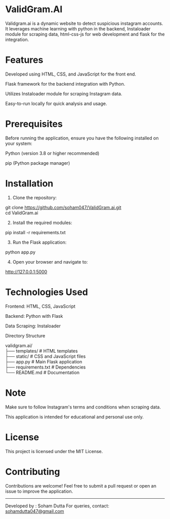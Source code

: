 # ValidGram.AI

Validgram.ai is a dynamic website to detect suspicious instagram accounts. It leverages machine learning with python in the backend, Instaloader module for scraping data, html-css-js for web development and flask for the integration.

# Features

Developed using HTML, CSS, and JavaScript for the front end.

Flask framework for the backend integration with Python.

Utilizes Instaloader module for scraping Instagram data.

Easy-to-run locally for quick analysis and usage.


# Prerequisites

Before running the application, ensure you have the following installed on your system:

Python (version 3.8 or higher recommended)

pip (Python package manager)


# Installation

1. Clone the repository:

git clone https://github.com/soham047/ValidGram.ai.git  
cd ValidGram.ai


2. Install the required modules:

pip install -r requirements.txt


3. Run the Flask application:

python app.py


4. Open your browser and navigate to:

http://127.0.0.1:5000



# Technologies Used

Frontend: HTML, CSS, JavaScript

Backend: Python with Flask

Data Scraping: Instaloader


Directory Structure

validgram.ai/  
├── templates/         # HTML templates  
├── static/            # CSS and JavaScript files  
├── app.py             # Main Flask application  
├── requirements.txt   # Dependencies  
└── README.md          # Documentation

# Note

Make sure to follow Instagram's terms and conditions when scraping data.

This application is intended for educational and personal use only.


# License

This project is licensed under the MIT License.

# Contributing

Contributions are welcome! Feel free to submit a pull request or open an issue to improve the application.


---

Developed by : Soham Dutta
For queries, contact: sohamdutta047@gmail.com

